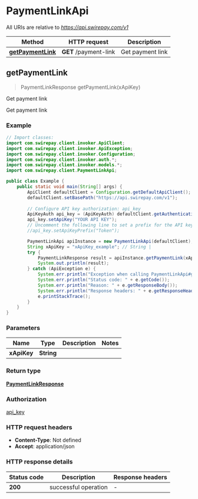 # PaymentLinkApi

All URIs are relative to *https://api.swirepay.com/v1*

Method | HTTP request | Description
------------- | ------------- | -------------
[**getPaymentLink**](PaymentLinkApi.md#getPaymentLink) | **GET** /payment-link | Get payment link



## getPaymentLink

> PaymentLinkResponse getPaymentLink(xApiKey)

Get payment link

Get payment link

### Example

```java
// Import classes:
import com.swirepay.client.invoker.ApiClient;
import com.swirepay.client.invoker.ApiException;
import com.swirepay.client.invoker.Configuration;
import com.swirepay.client.invoker.auth.*;
import com.swirepay.client.invoker.models.*;
import com.swirepay.client.PaymentLinkApi;

public class Example {
    public static void main(String[] args) {
        ApiClient defaultClient = Configuration.getDefaultApiClient();
        defaultClient.setBasePath("https://api.swirepay.com/v1");
        
        // Configure API key authorization: api_key
        ApiKeyAuth api_key = (ApiKeyAuth) defaultClient.getAuthentication("api_key");
        api_key.setApiKey("YOUR API KEY");
        // Uncomment the following line to set a prefix for the API key, e.g. "Token" (defaults to null)
        //api_key.setApiKeyPrefix("Token");

        PaymentLinkApi apiInstance = new PaymentLinkApi(defaultClient);
        String xApiKey = "xApiKey_example"; // String | 
        try {
            PaymentLinkResponse result = apiInstance.getPaymentLink(xApiKey);
            System.out.println(result);
        } catch (ApiException e) {
            System.err.println("Exception when calling PaymentLinkApi#getPaymentLink");
            System.err.println("Status code: " + e.getCode());
            System.err.println("Reason: " + e.getResponseBody());
            System.err.println("Response headers: " + e.getResponseHeaders());
            e.printStackTrace();
        }
    }
}
```

### Parameters


Name | Type | Description  | Notes
------------- | ------------- | ------------- | -------------
 **xApiKey** | **String**|  |

### Return type

[**PaymentLinkResponse**](PaymentLinkResponse.md)

### Authorization

[api_key](../README.md#api_key)

### HTTP request headers

- **Content-Type**: Not defined
- **Accept**: application/json

### HTTP response details
| Status code | Description | Response headers |
|-------------|-------------|------------------|
| **200** | successful operation |  -  |

